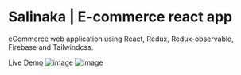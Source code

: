 # Salinaka | E-commerce react app
eCommerce web application using React, Redux, Redux-observable, Firebase and Tailwindcss.

[Live Demo](https://ecommerce-app-beta-plum.vercel.app)
![image](https://user-images.githubusercontent.com/112856770/207569358-de4d0eba-8c1b-4d73-929e-ce1fa369c2f2.png)
![image](https://user-images.githubusercontent.com/112856770/207570943-bef2a97b-2714-4cc7-b955-aabb4092c839.png)


